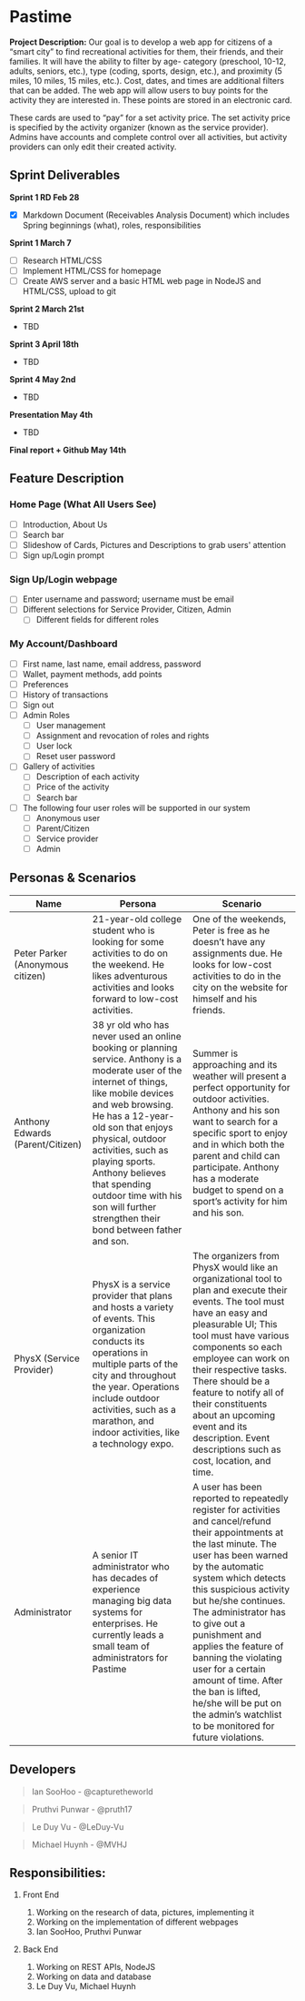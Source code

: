 # Pastime
**Project Description:**
Our goal is to develop a web app for citizens of a “smart city” to find recreational activities for them, their friends, and their families. It will have the ability to filter by age- category (preschool, 10-12, adults, seniors, etc.), type (coding, sports, design, etc.), and proximity (5 miles, 10 miles, 15 miles, etc.). Cost, dates, and times are additional filters that can be added. The web app will allow users to buy points for the activity they are interested in. These points are stored in an electronic card. 

These cards are used to “pay” for a set activity price. The set activity price is specified by the activity organizer (known as the service provider). Admins have accounts and complete control over all activities, but activity providers can only edit their created activity.


## Sprint Deliverables 

**Sprint 1 RD Feb 28**
-  [x]  Markdown Document (Receivables Analysis Document) which includes Spring beginnings (what), roles, responsibilities 

**Sprint 1 March 7**
-  [ ] Research HTML/CSS
-  [ ] Implement HTML/CSS for homepage
- [ ] Create AWS server and a basic HTML web page in NodeJS and HTML/CSS, upload to git

**Sprint 2 March 21st**
* TBD

**Sprint 3 April 18th**
* TBD

**Sprint 4 May 2nd**
* TBD

**Presentation May 4th**
* TBD

**Final report + Github May 14th**

## Feature Description
### Home Page (What All Users See)
- [ ] Introduction, About Us
- [ ] Search bar
- [ ] Slideshow of Cards, Pictures and Descriptions to grab users' attention
- [ ] Sign up/Login prompt

### Sign Up/Login webpage
- [ ] Enter username and password; username must be email
- [ ] Different selections for Service Provider, Citizen, Admin
  - [ ] Different fields for different roles

### My Account/Dashboard
- [ ] First name, last name, email address, password
- [ ] Wallet, payment methods, add points
- [ ] Preferences
- [ ] History of transactions
- [ ] Sign out
- [ ] Admin Roles
  - [ ] User management
  - [ ] Assignment and revocation of roles and rights
  - [ ] User lock
  - [ ] Reset user password
- [ ] Gallery of activities
  - [ ] Description of each activity
  - [ ] Price of the activity
  - [ ] Search bar
- [ ] The following four user roles will be supported in our system
  - [ ] Anonymous user
  - [ ] Parent/Citizen
  - [ ] Service provider
  - [ ] Admin

## Personas & Scenarios
Name | Persona | Scenario
-------- | ------------------------------ | ------------------------------
Peter Parker (Anonymous citizen) | 21-year-old college student who is looking for some activities to do on the weekend. He likes adventurous activities and looks forward to low-cost activities. | One of the weekends, Peter is free as he doesn’t have any assignments due. He looks for low-cost activities to do in the city on the website for himself and his friends. 
Anthony Edwards (Parent/Citizen) | 38 yr old who has never used an online booking or planning service. Anthony is a moderate user of the internet of things, like mobile devices and web browsing. He has a 12-year-old son that enjoys physical, outdoor activities, such as playing sports. Anthony believes that spending outdoor time with his son will further strengthen their bond between father and son. | Summer is approaching and its weather will present a perfect opportunity for outdoor activities. Anthony and his son want to search for a specific sport to enjoy and in which both the parent and child can participate. Anthony has a moderate budget to spend on a sport’s activity for him and his son.     
PhysX (Service Provider) | PhysX is a service provider that plans and hosts a variety of events. This organization conducts its operations in multiple parts of the city and throughout the year. Operations include outdoor activities, such as a marathon, and indoor activities, like a technology expo. | The organizers from PhysX would like an organizational tool to plan and execute their events. The tool must have an easy and pleasurable UI; This tool must have various components so each employee can work on their respective tasks. There should be a feature to notify all of their constituents about an upcoming event and its description. Event descriptions such as cost, location, and time.   
Administrator | A senior IT administrator who has decades of experience managing big data systems for enterprises. He currently leads a small team of administrators for Pastime | A user has been reported to repeatedly register for activities and cancel/refund their appointments at the last minute. The user has been warned by the automatic system which detects this suspicious activity but he/she continues. The administrator has to give out a punishment and applies the feature of banning the violating user for a certain amount of time. After the ban is lifted, he/she will be put on the admin’s watchlist to be monitored for future violations.


## Developers
> Ian SooHoo - @capturetheworld

> Pruthvi Punwar - @pruth17

> Le Duy Vu - @LeDuy-Vu

> Michael Huynh - @MVHJ



## Responsibilities:

1. Front End
   1. Working on the research of data, pictures, implementing it
   2. Working on the implementation of different webpages
   3. Ian SooHoo, Pruthvi Punwar
   
2. Back End
    1. Working on REST APIs, NodeJS
    2. Working on data and database 
    3. Le Duy Vu, Michael Huynh
